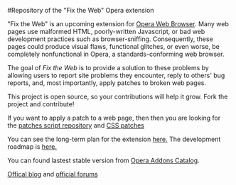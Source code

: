 #Repository of the "Fix the Web" Opera extension

"Fix the Web" is an upcoming extension for [Opera Web Browser](http://www.opera.com/browser). Many web pages use malformed HTML, poorly-written Javascript, or bad web development practices such as browser-sniffing. Consequently, these pages could produce visual flaws, functional glitches, or even worse, be completely nonfunctional in Opera, a standards-conforming web browser. 

The goal of *Fix the Web* is to provide a solution to these problems by allowing users to report site problems they encounter, reply to others' bug reports, and, most importantly, apply patches to broken web pages.

This project is open source, so your contributions will help it grow. Fork the project and contribute!

If you want to apply a patch to a web page, then then you are looking for the [patches script repository](https://github.com/cyberstream/Fix-the-Web-Patch-Script) and [CSS patches](http://github.com/cyberstream/Fix-the-Web-CSS-Patches)

You can see the long-term plan for the extension [here.](http://my.opera.com/community/forums/findpost.pl?id=11505222)
The development roadmap is [here.](http://my.opera.com/community/forums/findpost.pl?id=11512302)

You can found lastest stable version from [Opera Addons Catalog](https://addons.opera.com/en/addons/extensions/details/fix-the-web/).

[Offical blog](http://my.opera.com/fix-the-web/blog/) and [official forums](http://my.opera.com/fix-the-web/forums/)